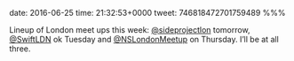 date: 2016-06-25
time: 21:32:53+0000
tweet: 746818472701759489
%%%

Lineup of London meet ups this week: [@sideprojectlon](https://twitter.com/sideprojectlon) tomorrow, [@SwiftLDN](https://twitter.com/SwiftLDN) ok Tuesday and [@NSLondonMeetup](https://twitter.com/NSLondonMeetup) on Thursday. I’ll be at all three.
